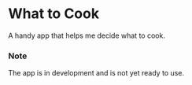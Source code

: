 # What to Cook

A handy app that helps me decide what to cook.

### Note

The app is in development and is not yet ready to use.